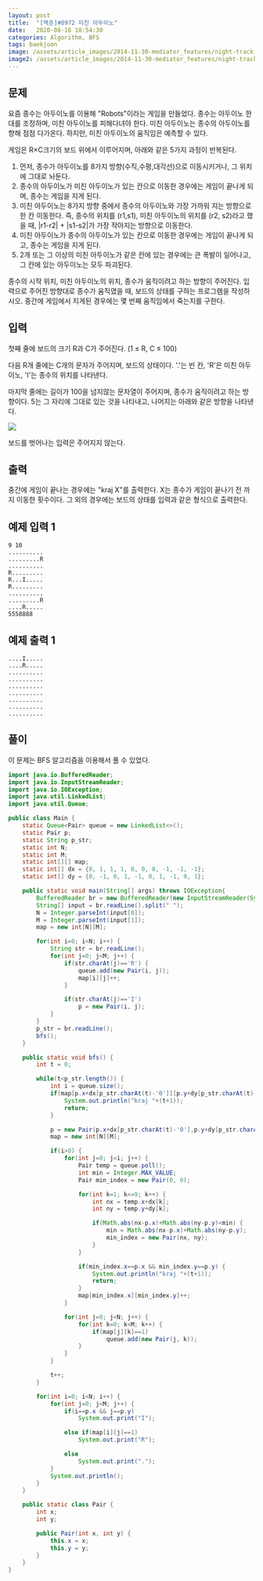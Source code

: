 ```yaml
---
layout: post
title:  "[백준]#8972 미친 아두이노"
date:   2020-08-16 18:54:30
categories: Algorithm, BFS
tags: baekjoon
image: /assets/article_images/2014-11-30-mediator_features/night-track.JPG
image2: /assets/article_images/2014-11-30-mediator_features/night-track-mobile.JPG
---
```


문제
--------------------

요즘 종수는 아두이노를 이용해 "Robots"이라는 게임을 만들었다. 종수는 아두이노 한대를 조정하며, 미친 아두이노를 피해다녀야 한다. 미친 아두이노는 종수의 아두이노를 향해 점점 다가온다. 하지만, 미친 아두이노의 움직임은 예측할 수 있다.

게임은 R×C크기의 보드 위에서 이루어지며, 아래와 같은 5가지 과정이 반복된다.

1.  먼저, 종수가 아두이노를 8가지 방향(수직,수평,대각선)으로 이동시키거나, 그 위치에 그대로 놔둔다.
2.  종수의 아두이노가 미친 아두이노가 있는 칸으로 이동한 경우에는 게임이 끝나게 되며, 종수는 게임을 지게 된다.
3.  미친 아두이노는 8가지 방향 중에서 종수의 아두이노와 가장 가까워 지는 방향으로 한 칸 이동한다. 즉, 종수의 위치를 (r1,s1), 미친 아두이노의 위치를 (r2, s2)라고 했을 때, |r1-r2| + |s1-s2|가 가장 작아지는 방향으로 이동한다.
4.  미친 아두이노가 종수의 아두이노가 있는 칸으로 이동한 경우에는 게임이 끝나게 되고, 종수는 게임을 지게 된다.
5.  2개 또는 그 이상의 미친 아두이노가 같은 칸에 있는 경우에는 큰 폭발이 일어나고, 그 칸에 있는 아두이노는 모두 파괴된다.

종수의 시작 위치, 미친 아두이노의 위치, 종수가 움직이려고 하는 방향이 주어진다. 입력으로 주어진 방향대로 종수가 움직였을 때, 보드의 상태를 구하는 프로그램을 작성하시오. 중간에 게임에서 지게된 경우에는 몇 번째 움직임에서 죽는지를 구한다.

입력
---------------------------

첫째 줄에 보드의 크기 R과 C가 주어진다. (1 ≤ R, C ≤ 100)

다음 R개 줄에는 C개의 문자가 주어지며, 보드의 상태이다. '.'는 빈 칸, 'R'은 미친 아두이노, 'I'는 종수의 위치를 나타낸다.

마지막 줄에는 길이가 100을 넘지않는 문자열이 주어지며, 종수가 움직이려고 하는 방향이다. 5는 그 자리에 그대로 있는 것을 나타내고, 나머지는 아래와 같은 방향을 나타낸다.

![](https://www.acmicpc.net/upload/images/arduiono.png)

보드를 벗어나는 입력은 주어지지 않는다.

출력
----------------

중간에 게임이 끝나는 경우에는 "kraj X"를 출력한다. X는 종수가 게임이 끝나기 전 까지 이동한 횟수이다. 그 외의 경우에는 보드의 상태를 입력과 같은 형식으로 출력한다.

예제 입력 1 
----------------------

```
9 10
..........
.........R
..........
R.........
R...I.....
R.........
..........
.........R
....R.....
5558888
```

예제 출력 1 
------------------------

```
....I.....
....R.....
..........
..........
..........
..........
..........
..........
..........
```

풀이
--------------------------

이 문제는 BFS 알고리즘을 이용해서 풀 수 있었다.

```java
import java.io.BufferedReader;
import java.io.InputStreamReader;
import java.io.IOException;
import java.util.LinkedList;
import java.util.Queue;

public class Main {
    static Queue<Pair> queue = new LinkedList<>();
    static Pair p;
    static String p_str;
    static int N;
    static int M;
    static int[][] map;
    static int[] dx = {0, 1, 1, 1, 0, 0, 0, -1, -1, -1};
    static int[] dy = {0, -1, 0, 1, -1, 0, 1, -1, 0, 1};

    public static void main(String[] args) throws IOException{
        BufferedReader br = new BufferedReader(new InputStreamReader(System.in));
        String[] input = br.readLine().split(" ");
        N = Integer.parseInt(input[0]);
        M = Integer.parseInt(input[1]);
        map = new int[N][M];

        for(int i=0; i<N; i++) {
            String str = br.readLine();
            for(int j=0; j<M; j++) {
                if(str.charAt(j)=='R') {
                    queue.add(new Pair(i, j));
                    map[i][j]++;
                }

                if(str.charAt(j)=='I')
                    p = new Pair(i, j);
            }
        }
        p_str = br.readLine();
        bfs();
    }

    public static void bfs() {
        int t = 0;

        while(t<p_str.length()) {
            int i = queue.size();
            if(map[p.x+dx[p_str.charAt(t)-'0']][p.y+dy[p_str.charAt(t)-'0']]==1) {
                System.out.println("kraj "+(t+1));
                return;
            }

            p = new Pair(p.x+dx[p_str.charAt(t)-'0'],p.y+dy[p_str.charAt(t)-'0']);
            map = new int[N][M];

            if(i>0) {
                for(int j=0; j<i; j++) {
                    Pair temp = queue.poll();
                    int min = Integer.MAX_VALUE;
                    Pair min_index = new Pair(0, 0);

                    for(int k=1; k<=9; k++) {
                        int nx = temp.x+dx[k];
                        int ny = temp.y+dy[k];

                        if(Math.abs(nx-p.x)+Math.abs(ny-p.y)<min) {
                            min = Math.abs(nx-p.x)+Math.abs(ny-p.y);
                            min_index = new Pair(nx, ny);
                        }
                    }

                    if(min_index.x==p.x && min_index.y==p.y) {
                        System.out.println("kraj "+(t+1));
                        return;
                    }
                    map[min_index.x][min_index.y]++;
                }

                for(int j=0; j<N; j++) {
                    for(int k=0; k<M; k++) {
                        if(map[j][k]==1)
                            queue.add(new Pair(j, k));
                    }
                }
            }

            t++;
        }

        for(int i=0; i<N; i++) {
            for(int j=0; j<M; j++) {
                if(i==p.x && j==p.y)
                    System.out.print("I");

                else if(map[i][j]==1)
                    System.out.print("R");

                else
                    System.out.print(".");
            }
            System.out.println();
        }
    }

    public static class Pair {
        int x;
        int y;

        public Pair(int x, int y) {
            this.x = x;
            this.y = y;
        }
    }
}
```
